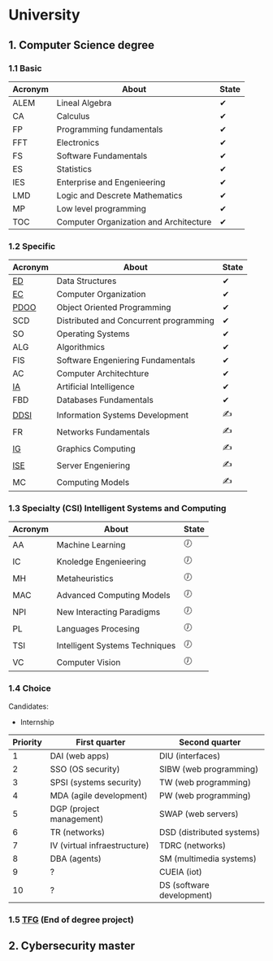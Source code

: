# University 

## 1. Computer Science degree

### 1.1 Basic 

|Acronym|About|State|
|-------|----|-----|
|ALEM|Lineal Algebra|✔|
|CA|Calculus|✔|
|FP|Programming fundamentals|✔|
|FFT|Electronics|✔|
|FS|Software Fundamentals|✔|
|ES|Statistics|✔|
|IES|Enterprise and Engenieering|✔|
|LMD|Logic and Descrete Mathematics|✔|
|MP|Low level programming|✔|
|TOC|Computer Organization and Architecture|✔|

### 1.2 Specific 

|Acronym|About|State|
|-------|-----|-----|
|[ED](https://github.com/Cristinasj/practica2ED)|Data Structures|✔|
|[EC](https://github.com/Cristinasj/arduino)|Computer Organization|✔|
|[PDOO](https://github.com/inowen/Civitas)|Object Oriented Programming|✔|
|SCD|Distributed and Concurrent programming|✔|
|SO|Operating Systems|✔|
|ALG|Algorithmics|✔|
|FIS|Software Engeniering Fundamentals|✔|
|AC|Computer Architechture|✔|
|[IA](https://github.com/Cristinasj/chatBot)|Artificial Intelligence|✔|
|FBD|Databases Fundamentals|✔|
|[DDSI](https://github.com/Cristinasj/DDSI-X)|Information Systems Development|✍|
|FR|Networks Fundamentals|✍|
|[IG](https://github.com/Cristinasj/IG)|Graphics Computing|✍|
|[ISE](https://github.com/Cristinasj/ISE)|Server Engeniering|✍|
|MC|Computing Models|✍|

### 1.3 Specialty (CSI) Intelligent Systems and Computing

|Acronym|About|State|
|-------|-----|-----|
|AA|Machine Learning|🕖|
|IC|Knoledge Engenieering|🕖|
|MH|Metaheuristics|🕖|
|MAC|Advanced Computing Models|🕖|
|NPI|New Interacting Paradigms|🕖|
|PL|Languages Procesing|🕖|
|TSI|Intelligent Systems Techniques|🕖|
|VC|Computer Vision|🕖|

### 1.4 Choice 

Candidates: 

- Internship

|Priority|First quarter|Second quarter|
|--------|-------------|--------------|
|1|DAI (web apps) |DIU (interfaces)|
|2|SSO (OS security)|SIBW (web programming)|
|3|SPSI (systems security) |TW (web programming)|
|4|MDA (agile development) |PW (web programming)|
|5|DGP (project management) |SWAP (web servers)|
|6|TR (networks) |DSD (distributed systems) |
|7|IV (virtual infraestructure)|TDRC (networks)|
|8|DBA (agents)|SM (multimedia systems)|
|9|?|CUEIA (iot)|
|10|?|DS (software development)|

### 1.5 [TFG](https://github.com/Cristinasj/SWADroid-timeline) (End of degree project)

## 2. Cybersecurity master
